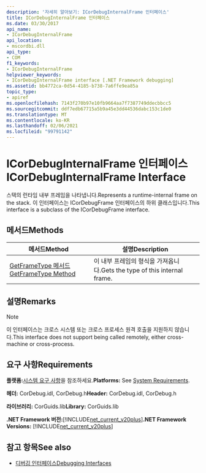 ```yaml
---
description: '자세히 알아보기: ICorDebugInternalFrame 인터페이스'
title: ICorDebugInternalFrame 인터페이스
ms.date: 03/30/2017
api_name:
- ICorDebugInternalFrame
api_location:
- mscordbi.dll
api_type:
- COM
f1_keywords:
- ICorDebugInternalFrame
helpviewer_keywords:
- ICorDebugInternalFrame interface [.NET Framework debugging]
ms.assetid: bb4772ca-0d54-4185-b738-7a6ffe9ea85a
topic_type:
- apiref
ms.openlocfilehash: 7143f270b97e10fb9664aa7f7387749ddecbbcc5
ms.sourcegitcommit: ddf7edb67715a5b9a45e3dd44536dabc153c1de0
ms.translationtype: MT
ms.contentlocale: ko-KR
ms.lasthandoff: 02/06/2021
ms.locfileid: "99791142"
---
```

# <a name="icordebuginternalframe-interface"></a><span data-ttu-id="791dc-103">ICorDebugInternalFrame 인터페이스</span><span class="sxs-lookup"><span data-stu-id="791dc-103">ICorDebugInternalFrame Interface</span></span>

<span data-ttu-id="791dc-104">스택의 런타임 내부 프레임을 나타냅니다.</span><span class="sxs-lookup"><span data-stu-id="791dc-104">Represents a runtime-internal frame on the stack.</span></span> <span data-ttu-id="791dc-105">이 인터페이스는 ICorDebugFrame 인터페이스의 하위 클래스입니다.</span><span class="sxs-lookup"><span data-stu-id="791dc-105">This interface is a subclass of the ICorDebugFrame interface.</span></span>  
  
## <a name="methods"></a><span data-ttu-id="791dc-106">메서드</span><span class="sxs-lookup"><span data-stu-id="791dc-106">Methods</span></span>  
  
|<span data-ttu-id="791dc-107">메서드</span><span class="sxs-lookup"><span data-stu-id="791dc-107">Method</span></span>|<span data-ttu-id="791dc-108">설명</span><span class="sxs-lookup"><span data-stu-id="791dc-108">Description</span></span>|  
|------------|-----------------|  
|[<span data-ttu-id="791dc-109">GetFrameType 메서드</span><span class="sxs-lookup"><span data-stu-id="791dc-109">GetFrameType Method</span></span>](icordebuginternalframe-getframetype-method.md)|<span data-ttu-id="791dc-110">이 내부 프레임의 형식을 가져옵니다.</span><span class="sxs-lookup"><span data-stu-id="791dc-110">Gets the type of this internal frame.</span></span>|  
  
## <a name="remarks"></a><span data-ttu-id="791dc-111">설명</span><span class="sxs-lookup"><span data-stu-id="791dc-111">Remarks</span></span>  
  
> [!NOTE]
> <span data-ttu-id="791dc-112">이 인터페이스는 크로스 시스템 또는 크로스 프로세스 원격 호출을 지원하지 않습니다.</span><span class="sxs-lookup"><span data-stu-id="791dc-112">This interface does not support being called remotely, either cross-machine or cross-process.</span></span>  
  
## <a name="requirements"></a><span data-ttu-id="791dc-113">요구 사항</span><span class="sxs-lookup"><span data-stu-id="791dc-113">Requirements</span></span>  

 <span data-ttu-id="791dc-114">**플랫폼:**[시스템 요구 사항](../../get-started/system-requirements.md)을 참조하세요.</span><span class="sxs-lookup"><span data-stu-id="791dc-114">**Platforms:** See [System Requirements](../../get-started/system-requirements.md).</span></span>  
  
 <span data-ttu-id="791dc-115">**헤더:** CorDebug.idl, CorDebug.h</span><span class="sxs-lookup"><span data-stu-id="791dc-115">**Header:** CorDebug.idl, CorDebug.h</span></span>  
  
 <span data-ttu-id="791dc-116">**라이브러리:** CorGuids.lib</span><span class="sxs-lookup"><span data-stu-id="791dc-116">**Library:** CorGuids.lib</span></span>  
  
 <span data-ttu-id="791dc-117">**.NET Framework 버전:**[!INCLUDE[net_current_v20plus](../../../../includes/net-current-v20plus-md.md)]</span><span class="sxs-lookup"><span data-stu-id="791dc-117">**.NET Framework Versions:** [!INCLUDE[net_current_v20plus](../../../../includes/net-current-v20plus-md.md)]</span></span>  
  
## <a name="see-also"></a><span data-ttu-id="791dc-118">참고 항목</span><span class="sxs-lookup"><span data-stu-id="791dc-118">See also</span></span>

- [<span data-ttu-id="791dc-119">디버깅 인터페이스</span><span class="sxs-lookup"><span data-stu-id="791dc-119">Debugging Interfaces</span></span>](debugging-interfaces.md)
